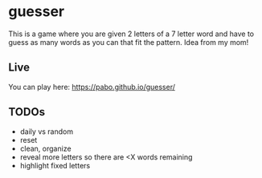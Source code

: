 # guesser

This is a game where you are given 2 letters of a 7 letter word and have to guess as many words as you can that fit the pattern. Idea from my mom!

## Live

You can play here: https://pabo.github.io/guesser/

## TODOs

- daily vs random
- reset
- clean, organize
- reveal more letters so there are <X words remaining
- highlight fixed letters
